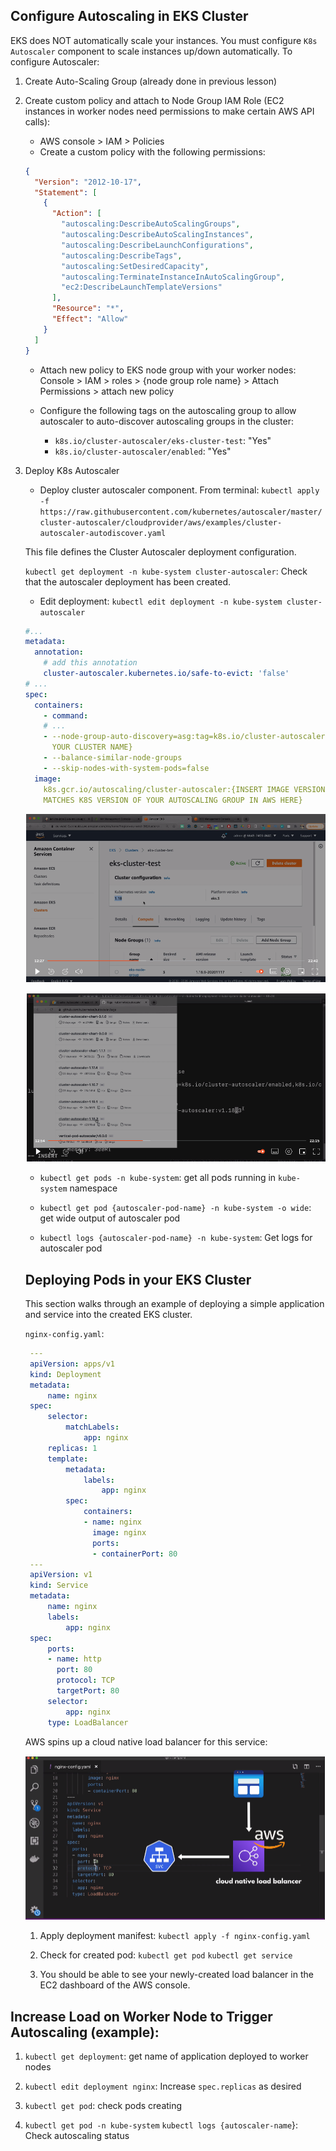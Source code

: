 ## Configure Autoscaling in EKS Cluster

EKS does NOT automatically scale your instances. You must configure
`K8s Autoscaler` component to scale instances up/down automatically. To
configure Autoscaler:

1. Create Auto-Scaling Group (already done in previous lesson)
2. Create custom policy and attach to Node Group IAM Role (EC2 instances in
   worker nodes need permissions to make certain AWS API calls):

   - AWS console > IAM > Policies
   - Create a custom policy with the following permissions:

   ```json
   {
     "Version": "2012-10-17",
     "Statement": [
       {
         "Action": [
           "autoscaling:DescribeAutoScalingGroups",
           "autoscaling:DescribeAutoScalingInstances",
           "autoscaling:DescribeLaunchConfigurations",
           "autoscaling:DescribeTags",
           "autoscaling:SetDesiredCapacity",
           "autoscaling:TerminateInstanceInAutoScalingGroup",
           "ec2:DescribeLaunchTemplateVersions"
         ],
         "Resource": "*",
         "Effect": "Allow"
       }
     ]
   }
   ```

   - Attach new policy to EKS node group with your worker nodes: Console > IAM >
     roles > {node group role name} > Attach Permissions > attach new policy

   - Configure the following tags on the autoscaling group to allow autoscaler
     to auto-discover autoscaling groups in the cluster:
     - `k8s.io/cluster-autoscaler/eks-cluster-test`: "Yes"
     - `k8s.io/cluster-autoscaler/enabled`: "Yes"

3. Deploy K8s Autoscaler

   - Deploy cluster autoscaler component. From terminal:
     `kubectl apply -f https://raw.githubusercontent.com/kubernetes/autoscaler/master/cluster-autoscaler/cloudprovider/aws/examples/cluster-autoscaler-autodiscover.yaml`

   This file defines the Cluster Autoscaler deployment configuration.

   `kubectl get deployment -n kube-system cluster-autoscaler`: Check that the
   autoscaler deployment has been created.

   - Edit deployment:
     `kubectl edit deployment -n kube-system cluster-autoscaler`

   ```yaml
   #...
   metadata:
     annotation:
       # add this annotation
       cluster-autoscaler.kubernetes.io/safe-to-evict: 'false'
   # ...
   spec:
     containers:
       - command:
       # ...
       - --node-group-auto-discovery=asg:tag=k8s.io/cluster-autoscaler/enabled,k8s.io/cluster-autoscaler/{INSERT
         YOUR CLUSTER NAME}
       - --balance-similar-node-groups
       - --skip-nodes-with-system-pods=false
     image:
       k8s.gcr.io/autoscaling/cluster-autoscaler:{INSERT IMAGE VERSION THAT
       MATCHES K8S VERSION OF YOUR AUTOSCALING GROUP IN AWS HERE}
   ```

   ![k8s-version](./k8s-version.png)

   ![autoscaler-version](./autoscaler-version.png)

   - `kubectl get pods -n kube-system`: get all pods running in `kube-system`
     namespace

   - `kubectl get pod {autoscaler-pod-name} -n kube-system -o wide`: get wide
     output of autoscaler pod

   - `kubectl logs {autoscaler-pod-name} -n kube-system`: Get logs for
     autoscaler pod

   ## Deploying Pods in your EKS Cluster

   This section walks through an example of deploying a simple application and
   service into the created EKS cluster.

   `nginx-config.yaml`:

   ```yaml
    ---
    apiVersion: apps/v1
    kind: Deployment
    metadata:
        name: nginx
    spec:
        selector:
            matchLabels:
                app: nginx
        replicas: 1
        template:
            metadata:
                labels:
                    app: nginx
            spec:
                containers:
                - name: nginx
                  image: nginx
                  ports:
                  - containerPort: 80
    ---
    apiVersion: v1
    kind: Service
    metadata:
        name: nginx
        labels:
            app: nginx
    spec:
        ports:
        - name: http
          port: 80
          protocol: TCP
          targetPort: 80
        selector:
            app: nginx
        type: LoadBalancer
   ```

   AWS spins up a cloud native load balancer for this service:

   ![cloud native lb](./cloud-native-lb.png)

   1. Apply deployment manifest: `kubectl apply -f nginx-config.yaml`

   2. Check for created pod: `kubectl get pod` `kubectl get service`

   3. You should be able to see your newly-created load balancer in the EC2
      dashboard of the AWS console.

## Increase Load on Worker Node to Trigger Autoscaling (example):

1. `kubectl get deployment`: get name of application deployed to worker nodes

2. `kubectl edit deployment nginx`: Increase `spec.replicas` as desired

3. `kubectl get pod`: check pods creating

4. `kubectl get pod -n kube-system` `kubectl logs {autoscaler-name`}: Check
   autoscaling status
